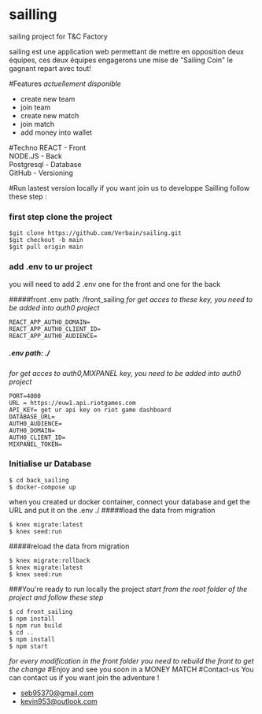 # sailling
sailing project for T&amp;C Factory 

sailing est une application web permettant de mettre en opposition deux équipes,
ces deux équipes engagerons une mise de "Sailing Coin" le gagnant repart avec tout!

#Features
_actuellement disponible_
* create new team
* join team
* create new match
* join match
* add money into wallet

#Techno
REACT - Front  
NODE.JS - Back  
Postgresql - Database  
GitHub - Versioning

#Run lastest version locally
if you want join us to developpe Sailling follow these step :
### first step clone the project
```
$git clone https://github.com/Verbain/sailing.git
$git checkout -b main
$git pull origin main
```
### add .env to ur project
you will need to add 2 .env one for the front and one for the back

#####front .env path: /front_sailing
_for get acces to these key, you need to be added into auth0 project_
```
REACT_APP_AUTH0_DOMAIN=
REACT_APP_AUTH0_CLIENT_ID=
REACT_APP_AUTH0_AUDIENCE=
```
##### .env path: ./
_for get acces to auth0,MIXPANEL key, you need to be added into auth0 project_
```
PORT=4000
URL = https://euw1.api.riotgames.com
API_KEY= get ur api key on riot game dashboard
DATABASE_URL=
AUTH0_AUDIENCE=
AUTH0_DOMAIN=
AUTH0_CLIENT_ID=
MIXPANEL_TOKEN=

```
### Initialise ur Database
```
$ cd back_sailing
$ docker-compose up
```
when you created ur docker container, connect your database and get the URL and put it 
on the .env ./
#####load the data from migration
```
$ knex migrate:latest
$ knex seed:run
```
#####reload the data from migration
```
$ knex migrate:rollback
$ knex migrate:latest
$ knex seed:run
```
###You're ready to run locally the project
_start from the root folder of the project and follow these step_
```
$ cd front_sailing
$ npm install
$ npm run build
$ cd ..
$ npm install
$ npm start
```
_for every modification in the front folder you need to rebuild the front to 
get the change_
#Enjoy and see you soon in a MONEY MATCH
#Contact-us
You can contact us if you want join the adventure ! 
* seb95370@gmail.com
* kevin953@outlook.com
